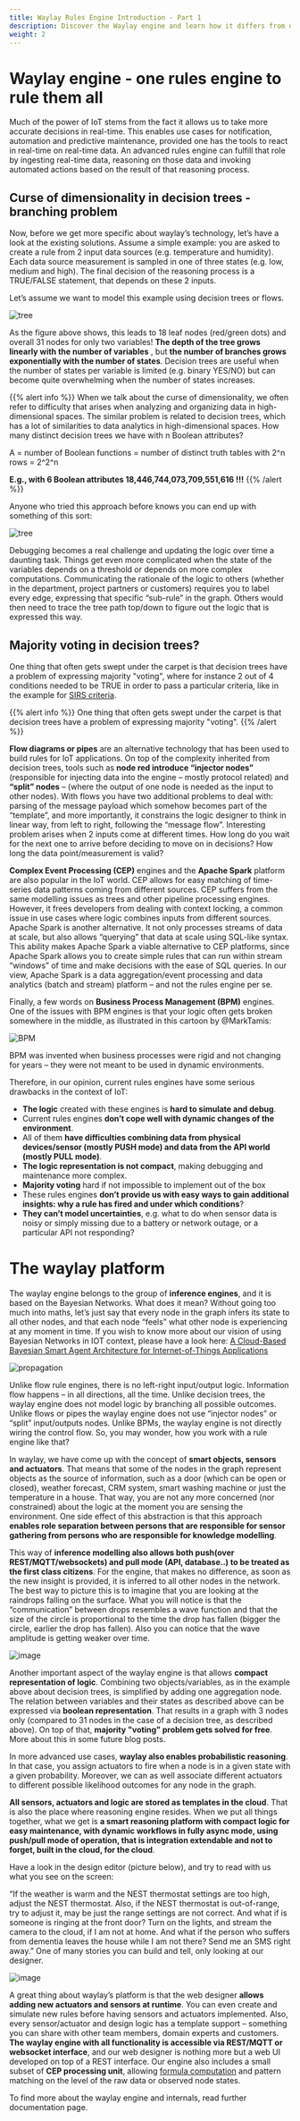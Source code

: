 ```yaml
---
title: Waylay Rules Engine Introduction - Part 1
description: Discover the Waylay engine and learn how it differs from other types of rules engines
weight: 2
---
```


# Waylay engine - one rules engine to rule them all

Much of the power of IoT stems from the fact it allows us to take more accurate decisions in real-time. This enables use cases for notification, automation and predictive maintenance, provided one has the tools to react in real-time on real-time data. An advanced rules engine can fulfill that role by ingesting real-time data, reasoning on those data and invoking automated actions based on the result of that reasoning process.

## Curse of dimensionality in decision trees - branching problem

Now, before we get more specific about waylay’s technology, let’s have a look at the existing solutions. Assume a simple example: you are asked to create a rule from 2 input data sources (e.g. temperature and humidity). Each data source measurement is sampled in one of three states (e.g. low, medium and high). The final decision of the reasoning process is a TRUE/FALSE statement, that depends on these 2 inputs.

Let’s assume we want to model this example using decision trees or flows.

![tree](/usage/engine/tree.png)

As the figure above shows, this leads to 18 leaf nodes (red/green dots) and overall 31 nodes for only two variables! **The depth of the tree grows linearly with the number of variables** , but **the number of branches grows exponentially with the number of states**. Decision trees are useful when the number of states per variable is limited (e.g. binary YES/NO) but can become quite overwhelming when the number of states increases. 

{{% alert info %}}
When we talk about the curse of dimensionality, we often refer to difficulty that arises when analyzing and organizing data in high-dimensional spaces.
The similar problem is related to decision trees, which has a lot of similarities to data analytics in high-dimensional spaces.
How many distinct decision trees we have with n Boolean attributes?

A = number of Boolean functions = number of distinct truth tables with 2^n rows = 2^2^n

**E.g., with 6 Boolean attributes 18,446,744,073,709,551,616 !!!**
{{% /alert %}}

Anyone who tried this approach before knows you can end up with something of this sort:

![tree](/usage/engine/tree.gif)

Debugging becomes a real challenge and updating the logic over time a daunting task. Things get even more complicated when the state of the variables depends on a threshold or depends on more complex computations. Communicating the rationale of the logic to others (whether in the department, project partners or customers) requires you to label every edge, expressing that specific “sub-rule” in the graph. Others would then need to trace the tree path top/down to figure out the logic that is expressed this way.

## Majority voting in decision trees?

One thing that often gets swept under the carpet is that decision trees have a problem of expressing majority "voting", where for instance 2 out of 4 conditions needed to be TRUE in order to pass a particular criteria, like in the example for [SIRS criteria](https://www.mdcalc.com/sirs-sepsis-septic-shock-criteria).

{{% alert info %}}
One thing that often gets swept under the carpet is that decision trees have a problem of expressing majority "voting".
{{% /alert %}}

**Flow diagrams or pipes** are an alternative technology that has been used to build rules for IoT applications. On top of the complexity inherited from decision trees, tools such as **node red introduce “injector nodes”** (responsible for injecting data into the engine – mostly protocol related) and **“split” nodes** – (where the output of one node is needed as the input to other nodes). With flows you have two additional problems to deal with: parsing of the message payload which somehow becomes part of the “template”, and more importantly, it constrains the logic designer to think in linear way, from left to right, following the “message flow”. Interesting problem arises when 2 inputs come at different times. How long do you wait for the next one to arrive before deciding to move on in decisions? How long the data point/measurement is valid?



**Complex Event Processing (CEP)** engines and the **Apache Spark** platform are also popular in the IoT world. CEP allows for easy matching of time-series data patterns coming from different sources. CEP suffers from the same modelling issues as trees and other pipeline processing engines. However, it frees developers from dealing with context locking, a common issue in use cases where logic combines inputs from different sources. Apache Spark is another alternative. It not only processes streams of data at scale, but also allows “querying” that data at scale using SQL-like syntax. This ability makes Apache Spark a viable alternative to CEP platforms, since Apache Spark allows you to create simple rules that can run within stream “windows” of time and make decisions with the ease of SQL queries. In our view, Apache Spark is a data aggregation/event processing and data analytics (batch and stream) platform – and not the rules engine per se.

Finally, a few words on **Business Process Management (BPM)** engines. One of the issues with BPM engines is that your logic often gets broken somewhere in the middle, as illustrated in this cartoon by @MarkTamis:

![BPM](/usage/engine/bpm.jpg)


BPM was invented when business processes were rigid and not changing for years – they were not meant to be used in dynamic environments.

Therefore, in our opinion, current rules engines have some serious drawbacks in the context of IoT:

* **The logic** created with these engines is **hard to simulate and debug**.
* Current rules engines **don’t cope well with dynamic changes of the environment**.
* All of them **have difficulties combining data from physical devices/sensor (mostly PUSH mode) and data from the API world (mostly PULL mode)**.
* **The logic representation is not compact**, making debugging and maintenance more complex.
* **Majority voting** hard if not impossible to implement out of the box
* These rules engines **don’t provide us with easy ways to gain additional insights: why a rule has fired and under which conditions**?
* **They can’t model uncertainties**, e.g. what to do when sensor data is noisy or simply missing due to a battery or network outage, or a particular API not responding?


# The waylay platform


The waylay engine belongs to the group of **inference engines**, and it is based on the Bayesian Networks. What does it mean? Without going too much into maths, let’s just say that every node in the graph infers its state to all other nodes, and that each node “feels” what other node is experiencing at any moment in time. If you wish to know more about our vision of using Bayesian Networks in IOT context, please have a look here: [A Cloud-Based Bayesian Smart Agent Architecture for Internet-of-Things Applications](http://www.slideshare.net/waylay/waylay-conference-on-cognitive-iot)

![propagation](/usage/engine/propagation1.png)

Unlike flow rule engines, there is no left-right input/output logic. Information flow happens – in all directions, all the time. Unlike decision trees, the waylay engine does not model logic by branching all possible outcomes. Unlike flows or pipes the waylay engine does not use “injector nodes” or “split” input/outputs nodes. Unlike BPMs, the waylay engine is not directly wiring the control flow. So, you may wonder, how you work with a rule engine like that?

In waylay, we have come up with the concept of **smart objects, sensors and actuators**. That means that some of the nodes in the graph represent objects as the source of information, such as a door (which can be open or closed), weather forecast, CRM system, smart washing machine or just the temperature in a house. That way, you are not any more concerned (nor constrained) about the logic at the moment you are sensing the environment. One side effect of this abstraction is that this approach **enables role separation between persons that are responsible for sensor gathering from persons who are responsible for knowledge modelling**.

This way of **inference modelling also allows both push(over REST/MQTT/websockets) and pull mode (API, database..) to be treated as the first class citizens**. For the engine, that makes no difference, as soon as the new insight is provided, it is inferred to all other nodes in the network. The best way to picture this is to imagine that you are looking at the raindrops falling on the surface. What you will notice is that the “communication” between drops resembles a wave function and that the size of the circle is proportional to the time the drop has fallen (bigger the circle, earlier the drop has fallen). Also you can notice that the wave amplitude is getting weaker over time.

![image](/usage/engine/rain_drops.gif)

Another important aspect of the waylay engine is that allows **compact representation of logic**. Combining two objects/variables, as in the example above about decision trees, is simplified by adding one aggregation node. The relation between variables and their states as described above can be expressed via **boolean representation**. That results in a graph with 3 nodes only (compared to 31 nodes in the case of a decision tree, as described above). On top of that, **majority "voting" problem gets solved for free**. More about this in some future blog posts. 

In more advanced use cases, **waylay also enables probabilistic reasoning**. In that case, you assign actuators to fire when a node is in a given state with a given probability. Moreover, we can as well associate different actuators to different possible likelihood outcomes for any node in the graph.

**All sensors, actuators and logic are stored as templates in the cloud**. That is also the place where reasoning engine resides. When we put all things together, what we get is **a smart reasoning platform with compact logic for easy maintenance, with dynamic workflows  in fully async mode, using push/pull mode of operation, that is integration extendable and not to forget, built in the cloud, for the cloud**.

Have a look in the design editor (picture below), and try to read with us what you see on the screen:

“If the weather is warm and the NEST thermostat settings are too high, adjust the NEST thermostat. Also, if the NEST thermostat is out-of-range, try to adjust it, may be just the range settings are not correct. And what if is someone is ringing at the front door? Turn on the lights, and stream the camera to the cloud, if I am not at home. And what if the person who suffers from dementia leaves the house while I am not there? Send me an SMS right away.” One of many stories you can build and tell, only looking at our designer.

![image](/usage/engine/designer_home.png)

A great thing about waylay’s platform is that the web designer **allows adding new actuators and sensors at runtime**. You can even create and simulate new rules before having sensors and actuators implemented. Also, every sensor/actuator and design logic has a template support – something you can share with other team members, domain experts and customers. **The waylay engine with all functionality is accessible via REST/MQTT or websocket interface**, and our web designer is nothing more but a web UI developed on top of a REST interface. Our engine also includes a small subset of **CEP processing unit**, allowing [formula computation](/api/sensors-and-actuators/#function-node) and pattern matching on the level of the raw data or observed node states.

To find more about the waylay engine and internals, read further documentation page. 

